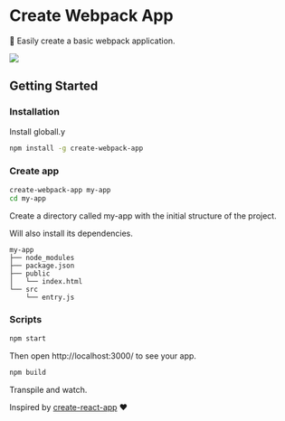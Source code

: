 [create-react-app]: https://github.com/facebookincubator/create-react-app

# Create Webpack App

:rocket: Easily create a basic webpack application.

<img src="https://raw.githubusercontent.com/wilsson/create-webpack-app/master/images/browser.png">

## Getting Started

### Installation

Install globall.y

```bash
npm install -g create-webpack-app
```

### Create app

```bash
create-webpack-app my-app
cd my-app
```

Create a directory called my-app with the initial structure of the project.

Will also install its dependencies.

```
my-app
├── node_modules
├── package.json
├── public
│   └── index.html
└── src
    └── entry.js
```

### Scripts

```bash
npm start
```
Then open http://localhost:3000/ to see your app.

```bash
npm build
```

Transpile and watch.

Inspired by [create-react-app] :heart: